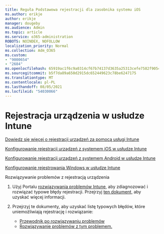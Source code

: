 ```yaml
---
title: Reguła Podstawowa rejestracji dla zasobnika systemu iOS
ms.author: erikje
author: erikje
manager: dougeby
ms.audience: Admin
ms.topic: article
ms.service: o365-administration
ROBOTS: NOINDEX, NOFOLLOW
localization_priority: Normal
ms.collection: Adm_O365
ms.custom:
- "9000654"
- "2684"
ms.openlocfilehash: 65919ac1f6c9a0314cf67b74137d3635a25313cefe7582f905466e2e31387842
ms.sourcegitcommit: b5f7da89a650d2915dc652449623c78be6247175
ms.translationtype: MT
ms.contentlocale: pl-PL
ms.lasthandoff: 08/05/2021
ms.locfileid: "54030066"
---
```

# <a name="intune-device-enrollment"></a>Rejestracja urządzenia w usłudze Intune

[Dowiedz się więcej o rejestracji urządzeń za pomocą usługi Intune](https://docs.microsoft.com/intune/enrollment/device-enrollment)

[Konfigurowanie rejestracji urządzeń z systemem iOS w usłudze Intune](https://docs.microsoft.com/intune/enrollment/ios-enroll)

[Konfigurowanie rejestracji urządzeń z systemem Android w usłudze Intune](https://docs.microsoft.com/intune/android-enroll)

[Konfigurowanie rejestrowania Windows w usłudze Intune](https://docs.microsoft.com/intune/windows-enroll)

Rozwiązywanie problemów z rejestracją urządzenia

1. Użyj Portalu [rozwiązywania problemów Intune,](https://devicemanagement.microsoft.com/#blade/Microsoft_Intune_DeviceSettings/TroubleshootBlade) aby zdiagnozować i rozwiązać typowe błędy rejestracji. Przejrzyj [ten dokument,](https://docs.microsoft.com/intune/help-desk-operators) aby uzyskać więcej informacji.

2. Przejrzyj te dokumenty, aby uzyskać listę typowych błędów, które uniemożliwiają rejestrację i rozwiązanie:
    - [Przewodnik po rozwiązywaniu problemów](https://support.microsoft.com/help/4469913/troubleshooting-windows-device-enrollment-problems-in-microsoft-intune)
    - [Rozwiązywanie problemów z tym problemem.](https://docs.microsoft.com/intune/troubleshoot-device-enrollment-in-intune)
